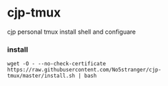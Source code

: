 # cjp-tmux
cjp personal tmux install shell and configuare

### install
`wget -O - --no-check-certificate https://raw.githubusercontent.com/No5stranger/cjp-tmux/master/install.sh | bash`
